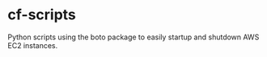 # cf-scripts
Python scripts using the boto package to easily startup and shutdown AWS EC2 instances.

